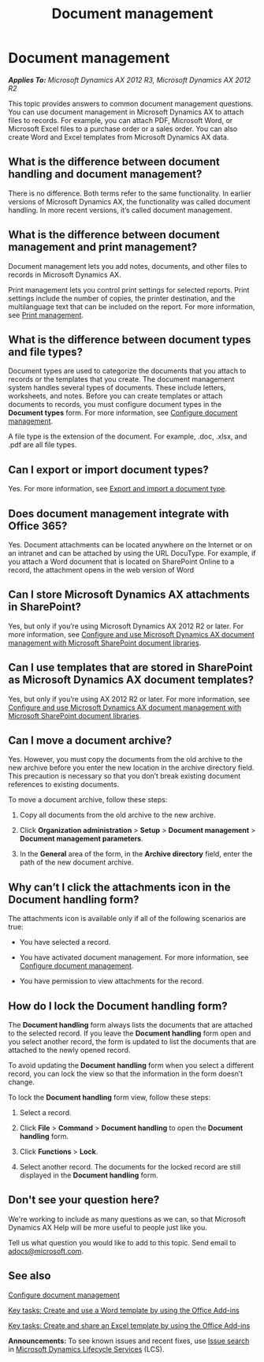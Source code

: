 ﻿---
title: Document management
TOCTitle: Document management
ms:assetid: 75db94e4-f2b8-4760-8dd8-a779ac74dbb5
ms:mtpsurl: https://technet.microsoft.com/en-us/library/Dn606151(v=AX.60)
ms:contentKeyID: 61180074
ms.date: 09/17/2014
mtps_version: v=AX.60
---

# Document management 


_**Applies To:** Microsoft Dynamics AX 2012 R3, Microsoft Dynamics AX 2012 R2_

This topic provides answers to common document management questions. You can use document management in Microsoft Dynamics AX to attach files to records. For example, you can attach PDF, Microsoft Word, or Microsoft Excel files to a purchase order or a sales order. You can also create Word and Excel templates from Microsoft Dynamics AX data.

## What is the difference between document handling and document management?

There is no difference. Both terms refer to the same functionality. In earlier versions of Microsoft Dynamics AX, the functionality was called document handling. In more recent versions, it’s called document management.

## What is the difference between document management and print management?

Document management lets you add notes, documents, and other files to records in Microsoft Dynamics AX.

Print management lets you control print settings for selected reports. Print settings include the number of copies, the printer destination, and the multilanguage text that can be included on the report. For more information, see [Print management](print-management.md).

## What is the difference between document types and file types?

Document types are used to categorize the documents that you attach to records or the templates that you create. The document management system handles several types of documents. These include letters, worksheets, and notes. Before you can create templates or attach documents to records, you must configure document types in the **Document types** form. For more information, see [Configure document management](configure-document-management.md).

A file type is the extension of the document. For example, .doc, .xlsx, and .pdf are all file types.

## Can I export or import document types?

Yes. For more information, see [Export and import a document type](export-and-import-a-document-type.md).

## Does document management integrate with Office 365?

Yes. Document attachments can be located anywhere on the Internet or on an intranet and can be attached by using the URL DocuType. For example, if you attach a Word document that is located on SharePoint Online to a record, the attachment opens in the web version of Word

## Can I store Microsoft Dynamics AX attachments in SharePoint?

Yes, but only if you’re using Microsoft Dynamics AX 2012 R2 or later. For more information, see [Configure and use Microsoft Dynamics AX document management with Microsoft SharePoint document libraries](configure-and-use-microsoft-dynamics-ax-document-management-with-microsoft-sharepoint-document-libraries.md).

## Can I use templates that are stored in SharePoint as Microsoft Dynamics AX document templates?

Yes, but only if you’re using AX 2012 R2 or later. For more information, see [Configure and use Microsoft Dynamics AX document management with Microsoft SharePoint document libraries](configure-and-use-microsoft-dynamics-ax-document-management-with-microsoft-sharepoint-document-libraries.md).

## Can I move a document archive?

Yes. However, you must copy the documents from the old archive to the new archive before you enter the new location in the archive directory field. This precaution is necessary so that you don’t break existing document references to existing documents.

To move a document archive, follow these steps:

1.  Copy all documents from the old archive to the new archive.

2.  Click **Organization administration** \> **Setup** \> **Document management** \> **Document management parameters**.

3.  In the **General** area of the form, in the **Archive directory** field, enter the path of the new document archive.

## Why can’t I click the attachments icon in the Document handling form?

The attachments icon is available only if all of the following scenarios are true:

  - You have selected a record.

  - You have activated document management. For more information, see [Configure document management](configure-document-management.md).

  - You have permission to view attachments for the record.

## How do I lock the Document handling form?

The **Document handling** form always lists the documents that are attached to the selected record. If you leave the **Document handling** form open and you select another record, the form is updated to list the documents that are attached to the newly opened record.

To avoid updating the **Document handling** form when you select a different record, you can lock the view so that the information in the form doesn’t change.

To lock the **Document handling** form view, follow these steps:

1.  Select a record.

2.  Click **File** \> **Command** \> **Document handling** to open the **Document handling** form.

3.  Click **Functions** \> **Lock**.

4.  Select another record. The documents for the locked record are still displayed in the **Document handling** form.

## Don't see your question here?

We're working to include as many questions as we can, so that Microsoft Dynamics AX Help will be more useful to people just like you.

Tell us what question you would like to add to this topic. Send email to <adocs@microsoft.com>.

## See also

[Configure document management](configure-document-management.md)

[Key tasks: Create and use a Word template by using the Office Add-ins](key-tasks-create-and-use-a-word-template-by-using-the-office-add-ins.md)

[Key tasks: Create and share an Excel template by using the Office Add-ins](key-tasks-create-and-share-an-excel-template-by-using-the-office-add-ins.md)

  
**Announcements:** To see known issues and recent fixes, use [Issue search](http://go.microsoft.com/fwlink/?linkid=389258) in [Microsoft Dynamics Lifecycle Services](http://go.microsoft.com/fwlink/?linkid=306505) (LCS).

